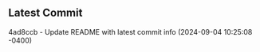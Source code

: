 
## Latest Commit
4ad8ccb - Update README with latest commit info (2024-09-04 10:25:08 -0400) <Yunxi-Zhou>
